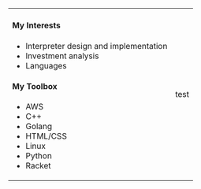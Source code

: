 <table style="border:none">
  <tr style="border:none"><td style="border:none">

#### My Interests

* Interpreter design and implementation
* Investment analysis
* Languages

#### My Toolbox

* AWS
* C++
* Golang
* HTML/CSS
* Linux
* Python
* Racket

</td>
<td border=0>
  test
</td>
</tr>
</table>
